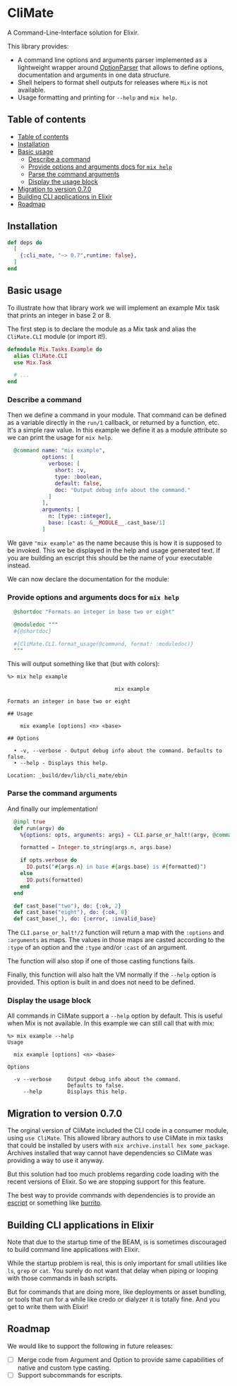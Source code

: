 # CliMate

A Command-Line-Interface solution for Elixir.

This library provides:

* A command line options and arguments parser implemented as a lightweight
  wrapper around [OptionParser](https://hexdocs.pm/elixir/OptionParser.html)
  that allows to define options, documentation and arguments in one data
  structure.
* Shell helpers to format shell outputs for releases where `Mix` is not
  available.
* Usage formatting and printing for `--help` and `mix help`.


## Table of contents

- [Table of contents](#table-of-contents)
- [Installation](#installation)
- [Basic usage](#basic-usage)
  - [Describe a command](#describe-a-command)
  - [Provide options and arguments docs for `mix help`](#provide-options-and-arguments-docs-for-mix-help)
  - [Parse the command arguments](#parse-the-command-arguments)
  - [Display the usage block](#display-the-usage-block)
- [Migration to version 0.7.0](#migration-to-version-070)
- [Building CLI applications in Elixir](#building-cli-applications-in-elixir)
- [Roadmap](#roadmap)


## Installation

```elixir
def deps do
  [
    {:cli_mate, "~> 0.7",runtime: false},
  ]
end
```

## Basic usage

To illustrate how that library work we will implement an example Mix task that
prints an integer in base 2 or 8.


The first step is to declare the module as a Mix task and alias the
`CliMate.CLI` module (or import it!).

```elixir
defmodule Mix.Tasks.Example do
  alias CliMate.CLI
  use Mix.Task

  # ...
end
```

### Describe a command

Then we define a command in your module. That command can be defined as a
variable directly in the `run/1` callback, or returned by a function, etc. It's
a simple raw value. In this example we define it as a module attribute so we can
print the usage for `mix help`.

```elixir
  @command name: "mix example",
           options: [
             verbose: [
               short: :v,
               type: :boolean,
               default: false,
               doc: "Output debug info about the command."
             ]
           ],
           arguments: [
             n: [type: :integer],
             base: [cast: &__MODULE__.cast_base/1]
           ]
```

We gave `"mix example"` as the name because this is how it is supposed to be
invoked. This we be displayed in the help and usage generated text. If you are
building an escript this should be the name of your executable instead.

We can now declare the documentation for the module:

### Provide options and arguments docs for `mix help`

```elixir
  @shortdoc "Formats an integer in base two or eight"

  @moduledoc """
  #{@shortdoc}

  #{CliMate.CLI.format_usage(@command, format: :moduledoc)}
  """
```

This will output something like that (but with colors):

```
%> mix help example

                                  mix example

Formats an integer in base two or eight

## Usage

    mix example [options] <n> <base>

## Options

  • -v, --verbose - Output debug info about the command. Defaults to false.
  • --help - Displays this help.

Location: _build/dev/lib/cli_mate/ebin
```

### Parse the command arguments

And finally our implementation!

```elixir
  @impl true
  def run(argv) do
    %{options: opts, arguments: args} = CLI.parse_or_halt!(argv, @command)

    formatted = Integer.to_string(args.n, args.base)

    if opts.verbose do
      IO.puts("#{args.n} in base #{args.base} is #{formatted}")
    else
      IO.puts(formatted)
    end
  end

  def cast_base("two"), do: {:ok, 2}
  def cast_base("eight"), do: {:ok, 8}
  def cast_base(_), do: {:error, :invalid_base}
```

The `CLI.parse_or_halt!/2` function will return a map with the `:options` and
`:arguments` as maps. The values in those maps are casted according to the
`:type` of an option and the `:type` and/or `:cast` of an argument.

The function will also stop if one of those casting functions fails.

Finally, this function will also halt the VM normally if the `--help` option is
provided. This option is built in and does not need to be defined.

### Display the usage block

All commands in CliMate support a `--help` option by default. This is useful
when Mix is not available. In this example we can still call that with mix:

```
%> mix example --help
Usage

  mix example [options] <n> <base>

Options

  -v --verbose     Output debug info about the command.
                   Defaults to false.
     --help        Displays this help.
  ```

## Migration to version 0.7.0

The orginal version of CliMate included the CLI code in a consumer module, using
`use CliMate`. This allowed library authors to use CliMate in mix tasks that
could be installed by users with `mix archive.install hex some_package`.
Archives installed that way cannot have dependencies so CliMate was providing a
way to use it anyway.

But this solution had too much problems regarding code loading with the recent
versions of Elixir. So we are stopping support for this feature.

The best way to provide commands with dependencies is to provide an
[escript](https://hexdocs.pm/mix/main/Mix.Tasks.Escript.Build.html) or something
like [burrito](https://github.com/burrito-elixir/burrito).


## Building CLI applications in Elixir

Note that due to the startup time of the BEAM, is is sometimes discouraged to
build command line applications with Elixir.

While the startup problem is real, this is only important for small utilities
like `ls`, `grep` or `cat`. You surely do not want that delay when piping or
looping with those commands in bash scripts.

But for commands that are doing more, like deployments or asset bundling, or
tools that run for a while like credo or dialyzer it is totally fine. And you
get to write them with Elixir!

## Roadmap

We would like to support the following in future releases:

* [ ] Merge code from Argument and Option to provide same capabilities of native
  and custom type casting.
* [ ] Support subcommands for escripts.